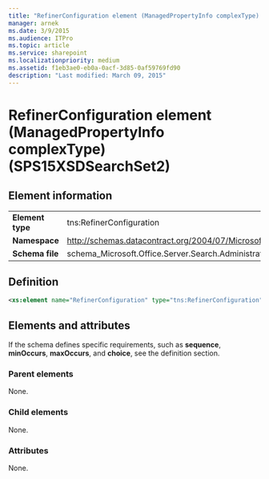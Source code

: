 ```yaml
---
title: "RefinerConfiguration element (ManagedPropertyInfo complexType) (SPS15XSDSearchSet2)"
manager: arnek
ms.date: 3/9/2015
ms.audience: ITPro
ms.topic: article
ms.service: sharepoint
ms.localizationpriority: medium
ms.assetid: f1eb3ae0-eb0a-0acf-3d85-0af59769fd90
description: "Last modified: March 09, 2015"
---
```


# RefinerConfiguration element (ManagedPropertyInfo complexType) (SPS15XSDSearchSet2)

 
  
## Element information

|||
|:-----|:-----|
|**Element type** <br/> |tns:RefinerConfiguration  <br/> |
|**Namespace** <br/> |http://schemas.datacontract.org/2004/07/Microsoft.Office.Server.Search.Administration  <br/> |
|**Schema file** <br/> |schema_Microsoft.Office.Server.Search.Administration.xsd  <br/> |
   
## Definition

```XML
<xs:element name="RefinerConfiguration" type="tns:RefinerConfiguration" minOccurs="0"></xs:element>

```

## Elements and attributes

If the schema defines specific requirements, such as **sequence**, **minOccurs**, **maxOccurs**, and **choice**, see the definition section. 
  
### Parent elements

None.
  
### Child elements

None.
  
### Attributes

None.
  

